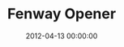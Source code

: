 ---
layout: post
date:   2012-04-13 00:00:00
title: Fenway Opener
categories: fun
picture: /assets/fun/fenwayopener.jpg
summary: April 13, 2012</br>Fenway Park 100th season home opener on my 21st birthday
---